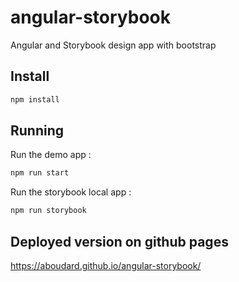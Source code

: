 # angular-storybook
Angular and Storybook design app with bootstrap

## Install
```bash
npm install
```

## Running

Run the demo app :
```bash
npm run start
```

Run the storybook local app :
```bash
npm run storybook
```

## Deployed version on github pages
https://aboudard.github.io/angular-storybook/
